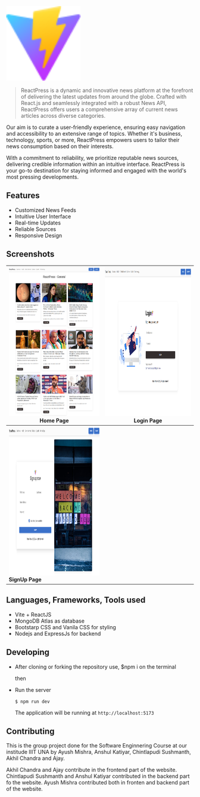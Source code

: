 <img src="public\vite.svg" alt="logo" width=200 height=200>


> ReactPress is a dynamic and innovative news platform at the forefront of delivering the latest updates from around the globe. Crafted with React.js and seamlessly integrated with a robust News API, ReactPress offers users a comprehensive array of current news articles across diverse categories.

Our aim is to curate a user-friendly experience, ensuring easy navigation and accessibility to an extensive range of topics. Whether it's business, technology, sports, or more, ReactPress empowers users to tailor their news consumption based on their interests.

With a commitment to reliability, we prioritize reputable news sources, delivering credible information within an intuitive interface. ReactPress is your go-to destination for staying informed and engaged with the world's most pressing developments.

## Features

- Customized News Feeds
- Intuitive User Interface
- Real-time Updates
- Reliable Sources
- Responsive Design

## Screenshots

| <img src="src\assets\1.png"  width=400 height=400> Home Page   | <img src="src\assets\2.png" width=400 height=400> **Login Page**    |
| ------------------------------------------------------------------- | -------------------------------------------------------------- |
| <img src="src\assets\3.png" alt="complaint" width=400 height=400 style="display:inline-block"> **SignUp Page**|

## Languages, Frameworks, Tools used


- Vite + ReactJS
- MongoDB Atlas as database
- Bootstarp CSS and Vanila CSS for styling
- Nodejs and ExpressJs for backend    

## Developing

- After cloning or forking the repository use,
    $npm i on the terminal
  
  then

- Run the server
    ```shell
    $ npm run dev
    ```

    The application will be running at `http://localhost:5173`

## Contributing

This is the group project done for the Software Enginnering Course at our institude IIIT UNA by Ayush Mishra, Anshul Katiyar, Chintlapudi Sushmanth, Akhil Chandra and Ajay.

Akhil Chandra and Ajay contribute in the frontend part of the website.
Chintlapudi Sushmanth and Anshul Katiyar contributed in the backend part fo the website.
Ayush Mishra contributed both in fronten and backend part of the website.